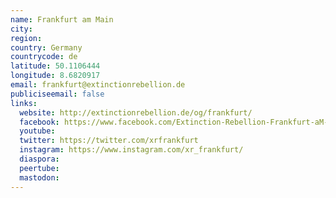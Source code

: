 ```yaml
---
name: Frankfurt am Main
city:
region:
country: Germany
countrycode: de
latitude: 50.1106444
longitude: 8.6820917
email: frankfurt@extinctionrebellion.de
publiciseemail: false
links:
  website: http://extinctionrebellion.de/og/frankfurt/
  facebook: https://www.facebook.com/Extinction-Rebellion-Frankfurt-aM-2179790708746104/
  youtube:
  twitter: https://twitter.com/xrfrankfurt
  instagram: https://www.instagram.com/xr_frankfurt/
  diaspora:
  peertube:
  mastodon:
---
```

